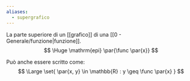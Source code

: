 ```yaml
---
aliases:
  - supergrafico
---
```

La parte superiore di un [[grafico]] di una [[0 - Generale/funzione|funzione]].
$$
\Huge
\mathrm{epi} \par{\func \par{x}}
$$

Può anche essere scritto come:
$$
\Large
\set{
	\par{x, y} \in \mathbb{R}
	:
	y \geq \func \par{x}
}
$$


